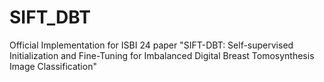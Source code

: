 # SIFT_DBT
Official Implementation for ISBI 24 paper "SIFT-DBT: Self-supervised Initialization and Fine-Tuning for Imbalanced Digital Breast Tomosynthesis Image Classification"
